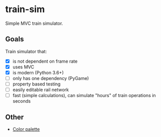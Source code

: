 # train-sim

Simple MVC train simulator.

## Goals

Train simulator that:

- [x] is not dependent on frame rate
- [x] uses MVC
- [x] is modern (Python 3.6+)
- [ ] only has one dependency (PyGame)
- [ ] property based testing
- [ ] easily editable rail network
- [ ] fast (simple calculations), can simulate "hours" of train operations in seconds

## Other

- [Color palette](https://www.color-hex.com/color-palette/92713)
